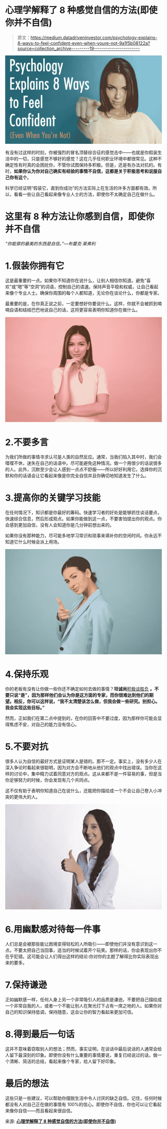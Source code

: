 # 心理学解释了 8 种感觉自信的方法(即使你并不自信)

> 原文：<https://medium.datadriveninvestor.com/psychology-explains-8-ways-to-feel-confident-even-when-youre-not-9a1f5b08122a?source=collection_archive---------19----------------------->

![](img/735fe29f530346d7b7d0c3415b8853d1.png)

有没有过这样的时刻，你被强烈的冒名顶替综合征的感觉击中——也就是你假装生活中的一切，只是感觉不够好的感觉？这在几乎任何职业环境中都很常见。这种不确定性有时真的会困扰你，不管你试图保持多积极。但是，还是有办法对抗的。有时，**如果你认为你对自己确实有经验的事情不自信，这都是关于积极思考和说服自己你有这个**。

科学已经证明“假装它，直到你成功”的方法实际上在生活的许多方面都有效。所以，看看一些让自己看起来像专业人士的方法，即使你不太确定自己在做什么。

# 这里有 8 种方法让你感到自信，即使你并不自信

*“你能穿的最美的东西是自信。”—布蕾克·莱弗利*

# 1.假装你拥有它

这是最重要的一点。如果你不知道你在说什么，让别人相信你知道。避免“喜欢”或“嗯”等“空洞”的词语，控制自己的语速。保持声音平稳和权威，让自己看起来像个专业人士。确保你周围的每个人都知道，无论你在谈论什么，你都是专家。

最重要的是，在你真正说之前，一定要想好你要说什么。这样，你就不会被抓到喃喃自语和结结巴巴地说自己的话，这将更容易表明你知道你在做什么。

![](img/527ea78f39d587ee6cd0e0506a7f49fb.png)

# 2.不要多言

为我们所做的事情寻求认可是人类的自然反应。通常，当我们陷入其中时，我们会喋喋不休，迷失在自己的话语中。尽可能避免这种情况。做一个用很少的话说很多的人。此外，沉默至少会让人感到一点点不舒服——所以好好利用它。选择你的沉默和你的话语会让它看起来像是你完全自信并且你确切地知道发生了什么。

# 3.提高你的关键学习技能

在任何情况下，知识都是你最好的筹码。快速学习者的好处是能够抓住谈话要点，快速综合信息，然后形成观点。如果你能做到这一点，不要害怕提出你的观点。你会感到更加自信，没有人会知道你是几分钟前想出来的。

如果你没有那种能力，尽可能多地学习常识和琐事来填补你的空闲时间。你永远不知道它什么时候会派上用场。

![](img/792bc26083889d5453da989334fe3e31.png)

# 4.保持乐观

你的老板有没有让你做一些你还不确定如何去做的事情？**坦诚尚**[积极谈胜负](https://www.powerofpositivity.com/12-fabulous-quotes-about-happiness/) **。不要只说“是”，因为那样他们会认为你是这方面的专家，而你很难达到他们的期望。相反，你可以这样说，“我不太清楚该怎么做，但我会做一些研究。别担心。我会实现这些目标。”**

然而，正如我们在第二点中提到的，在你的回答中不要过度，因为那样你可能会显得焦虑不安，对自己的能力没有信心。

# 5.不要对抗

很多人认为自信的最好方式是证明某人是错的。那不一定。事实上，没有多少人在深入争论时看起来很聪明，因为对方会不断地从他们的观点中找出错误。当你在这样的讨论中，集中精力试着同意对方的观点。这从来都不是一件容易的事，但是当你足够努力的时候，你会发现有几个共同点。

这不仅有助于表明你知道自己在说什么，还能把你描绘成一个不会让自己卷入小冲突的更伟大的人。

![](img/69b60b530424ef0080a4d5f347ae8caf.png)

# 6.用幽默感对待每一件事

人们总是会被那些能让困境变得轻松的人所吸引——即使他们并没有意识到这一点。不要太把自己当回事，适当的时候试着开个玩笑。那样的话，你会表现出你不在乎犯错。这可能会让人们得出这样的结论:你对你的主题了解得比你实际表现出来的要多。

# 7.保持谦逊

正如幽默感一样，任何人身上另一个非常吸引人的品质是谦逊。不要把自己描绘成一个非常自我的人，或者一个不能让别人在聚光灯下占有一席之地的人。如果你对自己的知识保持低调，保持随意，这会让你的智力看起来更加可信。

# 8.得到最后一句话

这并不意味着窃取别人的想法；然而，事实证明，在谈话中最后说话的人通常会给人留下最深刻的印象。即使你没有什么重要的事情要说，重复已经说过的话，做一个清晰、简洁的总结，看起来像个专家，给人留下好印象。

# 最后的想法

这些只是一些建议，可以帮助你摆脱生活中令人讨厌的缺乏自信。记住，任何时候都没有人对自己正在做的事情有 100%的信心。即使你不自信，你也可以让它看起来像你自信——而且看起来很自信。

来源: [**心理学解释了 8 种感觉自信的方法(即使你并不自信)**](https://www.powerofpositivity.com/ways-look-like-pro/)